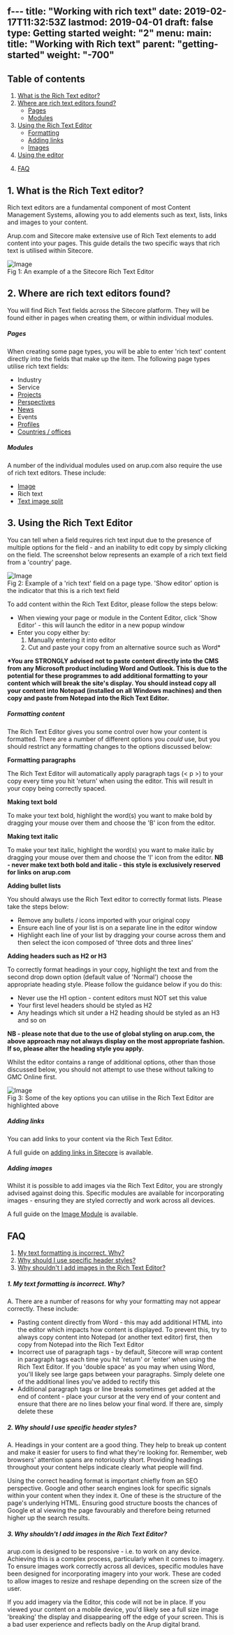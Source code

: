 f---
title: "Working with rich text"
date: 2019-02-17T11:32:53Z
lastmod: 2019-04-01
draft: false
type: Getting started
weight: "2"
menu:
  main:
    title: "Working with Rich text"
    parent: "getting-started"
    weight: "-700"
---

<section class="container" id="">
	<div class="rich-text">
		<div class="reveal rich-text__content">
			<h2>Table of contents</h2>
		</div>
	</div>
</section>
<section class="container">
	<div class="menu_row">
		<div class="menu_section two">
			<ol class="header-list">
				<li>
					<a href="#what">What is the Rich Text editor?</a>
				</li>
				<li>
					<a href="#fields">Where are rich text editors found?</a>
					<ul class="sub-header-list">
						<li>
							<a href="#pages">Pages</a>
						</li>
						<li>
							<a href="#modules">Modules</a>
						</li>
					</ul>
				</li>
				<li>
					<a href="#using">Using the Rich Text Editor</a>
					<ul class="sub-header-list">
						<li>
							<a href="#formatting">Formatting</a>
						</li>
						<li>
							<a href="#links">Adding links</a>
						</li>
						<li>
							<a href="#images">Images</a>
						</li>
					</ul>
				</li>
				<li>
					<a href="#how">Using the editor</a>
				</li>
			</ol>
		</div>
		<div class="menu_section two">
			<ol class="header-list second" start="4">
				<li>
					<a href="#faq">FAQ</a>
				</li>
			</ol>
		</div>
	</div>
</section>
<section class="container" id="what">
	<div class="rich-text">
		<div class="reveal rich-text__content">
			<h2>1. What is the Rich Text editor?</h2>
			<p></p>
			<p>Rich text editors are a fundamental component of most Content Management Systems, allowing you to add elements such as text, lists, links and images to your content.</p>
			<p>Arup.com and Sitecore make extensive use of Rich Text elements to add content into your pages. This guide details the two specific ways that rich text is utilised within Sitecore.</p>
			<div class="training-image"><img alt="Image" class="mainImg" src="/images/rich-text/rich-text-example.jpg"></div>
			<div class="halfbleed__detail">
				Fig 1: An example of a the Sitecore Rich Text Editor
			</div>
		</div>
	</div>
</section>
<section class="container" id="how">
	<div class="rich-text">
		<div class="reveal rich-text__content">
			<h2>2. Where are rich text editors found?</h2>
			<p></p>
			<p>You will find Rich Text fields across the Sitecore platform. They will be found either in pages when creating them, or within individual modules.</p>
			<h5><a id="pages" name="pages"></a>Pages</h5>
			<p>When creating some page types, you will be able to enter 'rich text' content directly into the fields that make up the item. The following page types utilise rich text fields:</p>
			<ul>
				<li>Industry</li>
				<li>Service</li>
				<li>
					<a href="/creating-pages/creating-projects/">Projects</a>
				</li>
				<li>
					<a href="/creating-pages/creating-perspectives/">Perspectives</a>
				</li>
				<li>
					<a href="/creating-pages/creating-news/">News</a>
				</li>
				<li>Events</li>
				<li>
					<a href="/creating-pages/creating-profiles/">Profiles</a>
				</li>
				<li>
					<a href="/creating-pages/creating-offices/">Countries / offices</a>
				</li>
			</ul>
			<h5><a id="modules" name="modules">Modules</a></h5>
			<p>A number of the individual modules used on arup.com also require the use of rich text editors. These include:</p>
			<ul>
				<li>
					<a href="/creating-modules/images/">Image</a>
				</li>
				<li>Rich text</li>
				<li>
					<a href="/creating-modules/text-image-split/">Text image split</a>
				</li>
			</ul>
		</div>
	</div>
</section>
<section class="container" id="using">
	<div class="rich-text">
		<div class="reveal rich-text__content">
			<h2>3. Using the Rich Text Editor</h2>
			<p>You can tell when a field requires rich text input due to the presence of multiple options for the field - and an inability to edit copy by simply clicking on the field. The screenshot below represents an example of a rich text field from a 'country' page.</p>
			<div class="training-image"><img alt="Image" class="mainImg" src="/images/rich-text/rich-text-field.jpg"></div>
			<div class="halfbleed__detail">
				Fig 2: Example of a 'rich text' field on a page type. 'Show editor' option is the indicator that this is a rich text field
			</div>
			<p>To add content within the Rich Text Editor, please follow the steps below:</p>
			<ul>
				<li>When viewing your page or module in the Content Editor, click 'Show Editor' - this will launch the editor in a new popup window</li>
				<li>Enter you copy either by:
					<ol>
						<li>Manually entering it into editor</li>
						<li>Cut and paste your copy from an alternative source such as Word*</li>
					</ol>
				</li>
			</ul>
			<p><b>*You are STRONGLY advised not to paste content directly into the CMS from any Microsoft product including Word and Outlook. This is due to the potential for these programmes to add additional formatting to your content which will break the site's display. You should instead copy all your content into Notepad (installed on all Windows machines) and then copy and paste from Notepad into the Rich Text Editor.</b></p>
		</div>
	</div>
</section>
<section class="container" id="">
	<div class="rich-text">
		<div class="reveal rich-text__content">
			<h5><a id="formatting" name="formatting"></a>Formatting content</h5>
			<p>The Rich Text Editor gives you some control over how your content is formatted. There are a number of different options you <i>could</i> use, but you should restrict any formatting changes to the options discussed below:</p>
			<p><b>Formatting paragraphs</b></p>
			<p>The Rich Text Editor will automatically apply paragraph tags (&lt; p &gt;) to your copy every time you hit 'return' when using the editor. This will result in your copy being correctly spaced.</p>
			<p><b>Making text bold</b></p>
			<p>To make your text bold, highlight the word(s) you want to make bold by dragging your mouse over them and choose the 'B' icon from the editor.</p>
			<p><b>Making text italic</b></p>
			<p></p>
			<p>To make your text italic, highlight the word(s) you want to make italic by dragging your mouse over them and choose the 'I' icon from the editor. <b>NB - never make text both bold and italic - this style is exclusively reserved for links on arup.com</b></p>
			<p><b>Adding bullet lists</b></p>
			<p>You should always use the Rich Text editor to correctly format lists. Please take the steps below:</p>
			<ul>
				<li>Remove any bullets / icons imported with your original copy</li>
				<li>Ensure each line of your list is on a separate line in the editor window</li>
				<li>Highlight each line of your list by dragging your course across them and then select the icon composed of 'three dots and three lines'</li>
			</ul>
		</div>
	</div>
</section>
<section class="container" id="">
	<div class="rich-text">
		<div class="reveal rich-text__content">
			<p><b>Adding headers such as H2 or H3</b></p>
			<p>To correctly format headings in your copy, highlight the text and from the second drop down option (default value of 'Normal') choose the appropriate heading style. Please follow the guidance below if you do this:</p>
			<ul>
				<li>Never use the H1 option - content editors must NOT set this value</li>
				<li>Your first level headers should be styled as H2</li>
				<li>Any headings which sit under a H2 heading should be styled as an H3 and so on</li>
			</ul>
			<p><b>NB - please note that due to the use of global styling on arup.com, the above approach may not always display on the most appropriate fashion. If so, please alter the heading style you apply.</b></p>
			<p>Whilst the editor contains a range of additional options, other than those discussed below, you should not attempt to use these without talking to GMC Online first.</p>
			<div class="training-image"><img alt="Image" class="mainImg" src="/images/rich-text/rich-text-options.jpg"></div>
			<div class="halfbleed__detail">
				Fig 3: Some of the key options you can utilise in the Rich Text Editor are highlighted above
			</div>
			<h5><a id="links" name="links"></a>Adding links</h5>
			<p>You can add links to your content via the Rich Text Editor.</p>
			<p></p>
			<p>A full guide on <a href="links.html">adding links in Sitecore</a> is available.</p>
			<h5><a id="images" name="images"></a>Adding images</h5>
			<p>Whilst it is possible to add images via the Rich Text Editor, you are strongly advised against doing this. Specific modules are available for incorporating images - ensuring they are styled correctly and work across all devices.</p>
			<p>A full guide on the <a href="/creating-modules/images">Image Module</a> is available.</p>
		</div>
	</div>
</section>
<section class="container" id="faq">
	<div class="rich-text">
		<div class="reveal rich-text__content">
			<h2>FAQ</h2>
			<ol class="header-list">
				<li>
					<a href="#faq-why">My text formatting is incorrect. Why?</a>
				</li>
				<li>
					<a href="#faq-header">Why should I use specific header styles?</a>
				</li>
				<li>
					<a href="#faq-images">Why shouldn't I add images in the Rich Text Editor?</a>
				</li>
			</ol>
			<h5><a id="faq-why" name="faq-why"></a>1. My text formatting is incorrect. Why?</h5>
			<p>A. There are a number of reasons for why your formatting may not appear correctly. These include:</p>
			<ul>
				<li>Pasting content directly from Word - this may add additional HTML into the editor which impacts how content is displayed. To prevent this, try to always copy content into Notepad (or another text editor) first, then copy from Notepad into the Rich Text Editor</li>
				<li>Incorrect use of paragraph tags - by default, Sitecore will wrap content in paragraph tags each time you hit 'return' or 'enter' when using the Rich Text Editor. If you 'double space' as you may when using Word, you'll likely see large gaps between your paragraphs. Simply delete one of the additional lines you've added to rectify this</li>
				<li>Additional paragraph tags or line breaks sometimes get added at the end of content - place your cursor at the very end of your content and ensure that there are no lines below your final word. If there are, simply delete these</li>
			</ul>
		</div>
	</div>
</section>
<section class="container" id="">
	<div class="rich-text">
		<div class="reveal rich-text__content">
			<h5><a id="faq-header" name="faq-header"></a>2. Why should I use specific header styles?</h5>
			<p>A. Headings in your content are a good thing. They help to break up content and make it easier for users to find what they're looking for. Remember, web browsers' attention spans are notoriously short. Providing headings throughout your content helps indicate clearly what people will find.</p>
			<p>Using the correct heading format is important chiefly from an SEO perspective. Google and other search engines look for specific signals within your content when they index it. One of these is the structure of the page's underlying HTML. Ensuring good structure boosts the chances of Google et al viewing the page favourably and therefore being returned higher up the search results.</p>
			<p></p>
			<h5><a id="faq-images" name="faq-images"></a>3. Why shouldn't I add images in the Rich Text Editor?</h5>
			<p>arup.com is designed to be responsive - i.e. to work on any device. Achieving this is a complex process, particularly when it comes to imagery. To ensure images work correctly across all devices, specific modules have been designed for incorporating imagery into your work. These are coded to allow images to resize and reshape depending on the screen size of the user.</p>
			<p>If you add imagery via the Editor, this code will not be in place. If you viewed your content on a mobile device, you'd likely see a full size image 'breaking' the display and disappearing off the edge of your screen. This is a bad user experience and reflects badly on the Arup digital brand.</p>
		</div>
	</div>
</section>